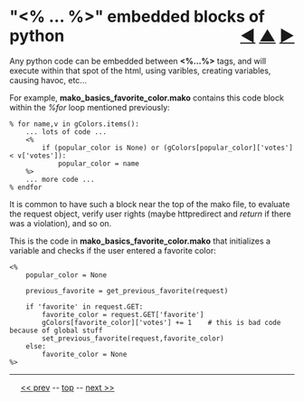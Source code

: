 "<% ... %>" embedded blocks of python <span style="float:right;">[&#x25C0;](09.md) [&#x25B2;](../README.md) [&#x25BA;](11.md)</span>
=========

Any python code can be embedded between __<%...%>__ tags, and will execute within that spot of the html, using varibles, creating variables, causing havoc, etc...

For example, __mako_basics_favorite_color.mako__ contains this code block within the _%for_ loop mentioned previously:

    % for name,v in gColors.items():
        ... lots of code ...
        <%
            if (popular_color is None) or (gColors[popular_color]['votes'] < v['votes']):
                popular_color = name
        %>
        ... more code ...
    % endfor

It is common to have such a block near the top of the mako file, to evaluate the request object, verify user rights (maybe httpredirect and _return_ if there was a violation), and so on.

This is the code in __mako_basics_favorite_color.mako__ that initializes a variable and checks if the user entered a favorite color:

    <%
        popular_color = None

        previous_favorite = get_previous_favorite(request)

        if 'favorite' in request.GET:
            favorite_color = request.GET['favorite']
            gColors[favorite_color]['votes'] += 1    # this is bad code because of global stuff
            set_previous_favorite(request,favorite_color)
        else:
            favorite_color = None
    %>

------

&nbsp;&nbsp;&nbsp;&nbsp; [&lt;&lt; prev](09.md) -- [top](../README.md) -- [next &gt;&gt;](11.md)